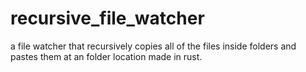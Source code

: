 # recursive_file_watcher
a file watcher that recursively copies all of the files inside folders and pastes them at an folder location made in rust.
